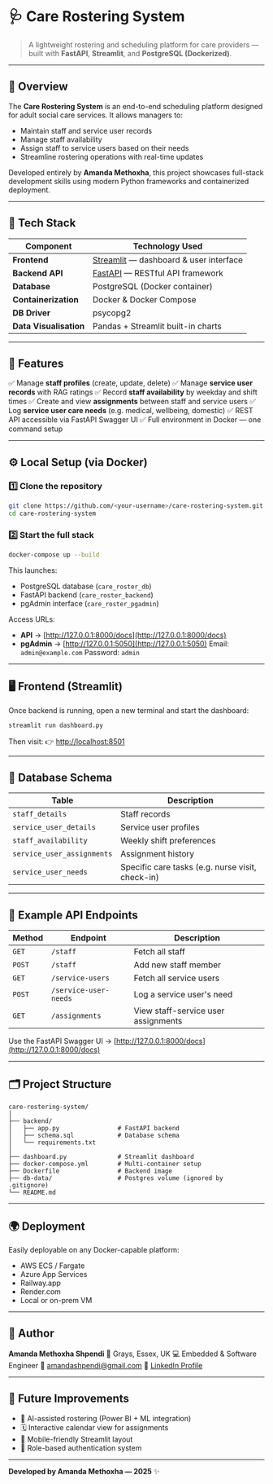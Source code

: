 # 🩺 Care Rostering System

> A lightweight rostering and scheduling platform for care providers — built with **FastAPI**, **Streamlit**, and **PostgreSQL (Dockerized)**.

---

## 🚀 Overview

The **Care Rostering System** is an end-to-end scheduling platform designed for adult social care services.
It allows managers to:

* Maintain staff and service user records
* Manage staff availability
* Assign staff to service users based on their needs
* Streamline rostering operations with real-time updates

Developed entirely by **Amanda Methoxha**, this project showcases full-stack development skills using modern Python frameworks and containerized deployment.

---

## 🧩 Tech Stack

| Component              | Technology Used                                                  |
| ---------------------- | ---------------------------------------------------------------- |
| **Frontend**           | [Streamlit](https://streamlit.io/) — dashboard & user interface  |
| **Backend API**        | [FastAPI](https://fastapi.tiangolo.com/) — RESTful API framework |
| **Database**           | PostgreSQL (Docker container)                                    |
| **Containerization**   | Docker & Docker Compose                                          |
| **DB Driver**          | psycopg2                                                         |
| **Data Visualisation** | Pandas + Streamlit built-in charts                               |

---

## 🧠 Features

✅ Manage **staff profiles** (create, update, delete)
✅ Manage **service user records** with RAG ratings
✅ Record **staff availability** by weekday and shift times
✅ Create and view **assignments** between staff and service users
✅ Log **service user care needs** (e.g. medical, wellbeing, domestic)
✅ REST API accessible via FastAPI Swagger UI
✅ Full environment in Docker — one command setup

---

## ⚙️ Local Setup (via Docker)

### 1️⃣ Clone the repository

```bash
git clone https://github.com/<your-username>/care-rostering-system.git
cd care-rostering-system
```

### 2️⃣ Start the full stack

```bash
docker-compose up --build
```

This launches:

* PostgreSQL database (`care_roster_db`)
* FastAPI backend (`care_roster_backend`)
* pgAdmin interface (`care_roster_pgadmin`)

Access URLs:

* **API** → [http://127.0.0.1:8000/docs](http://127.0.0.1:8000/docs)
* **pgAdmin** → [http://127.0.0.1:5050](http://127.0.0.1:5050)
  Email: `admin@example.com`
  Password: `admin`

---

## 🖥️ Frontend (Streamlit)

Once backend is running, open a new terminal and start the dashboard:

```bash
streamlit run dashboard.py
```

Then visit:
👉 [http://localhost:8501](http://localhost:8501)

---

## 🧱 Database Schema

| Table                      | Description                                      |
| -------------------------- | ------------------------------------------------ |
| `staff_details`            | Staff records                                    |
| `service_user_details`     | Service user profiles                            |
| `staff_availability`       | Weekly shift preferences                         |
| `service_user_assignments` | Assignment history                               |
| `service_user_needs`       | Specific care tasks (e.g. nurse visit, check-in) |

---

## 🧰 Example API Endpoints

| Method | Endpoint              | Description                         |
| ------ | --------------------- | ----------------------------------- |
| `GET`  | `/staff`              | Fetch all staff                     |
| `POST` | `/staff`              | Add new staff member                |
| `GET`  | `/service-users`      | Fetch all service users             |
| `POST` | `/service-user-needs` | Log a service user's need           |
| `GET`  | `/assignments`        | View staff-service user assignments |

Use the FastAPI Swagger UI → [http://127.0.0.1:8000/docs](http://127.0.0.1:8000/docs)

---

## 🗂️ Project Structure

```
care-rostering-system/
│
├── backend/
│   ├── app.py                # FastAPI backend
│   ├── schema.sql            # Database schema
│   └── requirements.txt
│
├── dashboard.py              # Streamlit dashboard
├── docker-compose.yml        # Multi-container setup
├── Dockerfile                # Backend image
├── db-data/                  # Postgres volume (ignored by .gitignore)
└── README.md
```

---

## 🌍 Deployment

Easily deployable on any Docker-capable platform:

* AWS ECS / Fargate
* Azure App Services
* Railway.app
* Render.com
* Local or on-prem VM

---

## 👤 Author

**Amanda Methoxha Shpendi**
📍 Grays, Essex, UK
💻 Embedded & Software Engineer 
📧 [amandashpendi@gmail.com](mailto:amandashpendi@gmail.com) 
🔗 [LinkedIn Profile](https://www.linkedin.com/in/amanda-shpendi-463531160/)

---

## 🏁 Future Improvements

* 🧠 AI-assisted rostering (Power BI + ML integration)
* 🗓️ Interactive calendar view for assignments
* 📱 Mobile-friendly Streamlit layout
* 🔐 Role-based authentication system

---

**Developed by Amanda Methoxha — 2025** ✨
